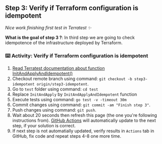 <!--
  <<< Author notes: Step 3 >>>
  Start this step by acknowledging the previous step.
  Define terms and link to docs.github.com.
-->

## Step 3: Verify if Terraform configuration is idempotent

_Nice work finishing first test in Terratest :sparkles:_

**What is the goal of step 3 ?**: In third step we are going to check idempotence of the infrastructure deployed by Terraform.

### :keyboard: Activity: Verify if Terraform configuration is idempotent

1. [Read Terratest documentation about function InitAndApplyAndIdempotent()](https://pkg.go.dev/github.com/gruntwork-io/terratest/modules/terraform#InitAndApplyAndIdempotent)
2. Checkout remote branch using command: ``git checkout -b step3-idempotent origin/step3-idempotent``.
3. Go to ``test`` folder using command: ``cd test``
4. Replace ``InitAndApply`` by ``InitAndApplyAndIdempotent`` function
5. Execute tests using command: ``go test -v -timeout 30m``
6. Commit changes using command: ``git commit -am "Finish step 3"``.
7. Push changes using command: ``git push``.
8. Wait about 20 seconds then refresh this page (the one you're following instructions from). [GitHub Actions](https://docs.github.com/en/actions) will automatically update to the next step, if your solution is correct. 
9. If next step is not automatially updated, verify results in ``Actions`` tab in GitHub, fix code and repeat steps 4-8 one more time.
